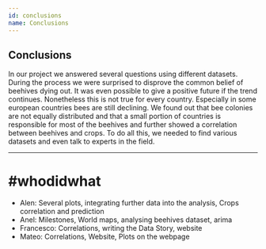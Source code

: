 ```yaml
---
id: conclusions
name: Conclusions
---
```


## Conclusions
In our project we answered several questions using different datasets. During the process we were surprised to disprove the common belief of beehives dying out. It was even possible to give a positive future if the trend continues. Nonetheless this is not true for every country. Especially in some european countries bees are still declining. We found out that bee colonies are not equally distributed and that a small portion of countries is responsible for most of the beehives and further showed a correlation between beehives and crops. To do all this, we needed to find various datasets and even talk to experts in the field.

------

# #whodidwhat

- Alen:         Several plots, integrating further data into the analysis, Crops correlation and prediction
- Anel:         Milestones, World maps, analysing beehives dataset, arima
- Francesco:    Correlations, writing the Data Story, website
- Mateo:        Correlations, Website, Plots on the webpage

